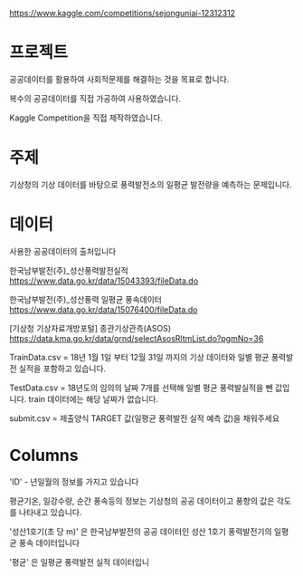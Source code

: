 https://www.kaggle.com/competitions/sejonguniai-12312312


# 프로젝트
공공데이터를 활용하여 사회적문제를 해결하는 것을 목표로 합니다.


복수의 공공데이터를 직접 가공하여 사용하였습니다.


Kaggle Competition을 직접 제작하였습니다.


# 주제
기상청의 기상 데이터를 바탕으로 풍력발전소의 일평균 발전량을 예측하는 문제입니다.


# 데이터
사용한 공공데이터의 출처입니다

한국남부발전(주)_성산풍력발전실적
https://www.data.go.kr/data/15043393/fileData.do


한국남부발전(주)_성산풍력 일평균 풍속데이터
https://www.data.go.kr/data/15076400/fileData.do


[기상청 기상자료개방포털] 종관기상관측(ASOS)
https://data.kma.go.kr/data/grnd/selectAsosRltmList.do?pgmNo=36


TrainData.csv = 18년 1월 1일 부터 12월 31일 까지의 기상 데이터와 일별 평균 풍력발전 실적을 포함하고 있습니다.


TestData.csv = 18년도의 임의의 날짜 7개를 선택해 일별 평균 풍력발실적을 뺀 값입니다. train 데이터에는 해당 날짜가 없습니다.


submit.csv = 제출양식 TARGET 값(일평균 풍력발전 실적 예측 값)을 채워주세요


# Columns
'ID' - 년일월의 정보를 가지고 있습니다


평균기온, 일강수량, 순간 풍속등의 정보는 기상청의 공공 데이터이고 풍향의 값은 각도를 나타내고 있습니다.


'성산1호기(초 당 m)' 은 한국남부발전의 공공 데이터인 성산 1호기 풍력발전기의 일평균 풍속 데이터입니다


'평균' 은 일평균 풍력발전 실적 데이터입니

